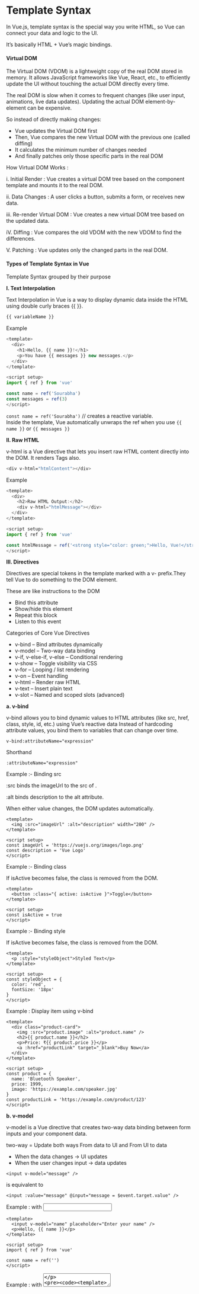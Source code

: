 # Template Syntax​

In Vue.js, template syntax is the special way you write HTML, so Vue can connect your data and logic to the UI.

It’s basically HTML + Vue’s magic bindings.


#### **Virtual DOM**

The Virtual DOM (VDOM) is a lightweight copy of the real DOM stored in memory. It allows JavaScript frameworks like Vue, React, etc., to efficiently update the UI without touching the actual DOM directly every time.

The real DOM is slow when it comes to frequent changes (like user input, animations, live data updates). Updating the actual DOM element-by-element can be expensive.

So instead of directly making changes:

- Vue updates the Virtual DOM first
- Then, Vue compares the new Virtual DOM with the previous one (called diffing)
- It calculates the minimum number of changes needed
- And finally patches only those specific parts in the real DOM

How Virtual DOM Works :

i. Initial Render : 
Vue creates a virtual DOM tree based on the component template and mounts it to the real DOM.

ii. Data Changes :
A user clicks a button, submits a form, or receives new data.

iii. Re-render Virtual DOM :
Vue creates a new virtual DOM tree based on the updated data.

iV. Diffing :
Vue compares the old VDOM with the new VDOM to find the differences.

V. Patching :
Vue updates only the changed parts in the real DOM.

#### **Types of Template Syntax in Vue**
Template Syntax grouped by their purpose

**I. Text Interpolation**

Text Interpolation in Vue is a way to display dynamic data inside the HTML using double curly braces {{ }}.

```bash
{{ variableName }}
```

Example 
```js
<template>
  <div>
    <h1>Hello, {{ name }}!</h1>
    <p>You have {{ messages }} new messages.</p>
  </div>
</template>

<script setup>
import { ref } from 'vue'

const name = ref('Sourabha')
const messages = ref(3)
</script>
```
`const name = ref('Sourabha')` // creates a reactive variable.  
Inside the template, Vue automatically unwraps the ref when you use `{{ name }}` or `{{ messages }}`

**II. Raw HTML**

v-html is a Vue directive that lets you insert raw HTML content directly into the DOM. It renders Tags also.

```bash
<div v-html="htmlContent"></div>
```
Example

```js
<template>
  <div>
    <h2>Raw HTML Output:</h2>
    <div v-html="htmlMessage"></div>
  </div>
</template>

<script setup>
import { ref } from 'vue'

const htmlMessage = ref('<strong style="color: green;">Hello, Vue!</strong>')
</script>
```

**III. Directives**

Directives are special tokens in the template marked with a v- prefix.They tell Vue to do something to the DOM element.

These are like instructions to the DOM

- Bind this attribute
- Show/hide this element
- Repeat this block
- Listen to this event

Categories of Core Vue Directives

- v-bind – Bind attributes dynamically
- v-model – Two-way data binding
- v-if, v-else-if, v-else – Conditional rendering
- v-show – Toggle visibility via CSS
- v-for – Looping / list rendering
- v-on – Event handling
- v-html – Render raw HTML
- v-text – Insert plain text
- v-slot – Named and scoped slots (advanced)

**a. v-bind**

v-bind allows you to bind dynamic values to HTML attributes (like src, href, class, style, id, etc.) using Vue’s reactive data Instead of hardcoding attribute values, you bind them to variables that can change over time.
```
v-bind:attributeName="expression"
```
Shorthand
```
:attributeName="expression"
```

Example :- Binding src

:src binds the imageUrl to the src of <img>.

:alt binds description to the alt attribute.

When either value changes, the DOM updates automatically.
```JS
<template>
  <img :src="imageUrl" :alt="description" width="200" />
</template>

<script setup>
const imageUrl = 'https://vuejs.org/images/logo.png'
const description = 'Vue Logo'
</script>
```

Example :- Binding class

If isActive becomes false, the class is removed from the DOM.
```JS
<template>
  <button :class="{ active: isActive }">Toggle</button>
</template>

<script setup>
const isActive = true
</script>
```

Example :- Binding style

If isActive becomes false, the class is removed from the DOM.
```JS
<template>
  <p :style="styleObject">Styled Text</p>
</template>

<script setup>
const styleObject = {
  color: 'red',
  fontSize: '18px'
}
</script>

```

Example : Display item using v-bind

```
<template>
  <div class="product-card">
    <img :src="product.image" :alt="product.name" />
    <h2>{{ product.name }}</h2>
    <p>Price: ₹{{ product.price }}</p>
    <a :href="productLink" target="_blank">Buy Now</a>
  </div>
</template>

<script setup>
const product = {
  name: 'Bluetooth Speaker',
  price: 1999,
  image: 'https://example.com/speaker.jpg'
}
const productLink = 'https://example.com/product/123'
</script>

```

**b. v-model**

v-model is a Vue directive that creates two-way data binding between form inputs and your component data.

two-way = Update both ways
From data to  UI and From UI to data

- When the data changes → UI updates
- When the user changes input → data updates

```<input v-model="message" />```

is equivalent to 

```<input :value="message" @input="message = $event.target.value" />```

Example : with <input>
```
<template>
  <input v-model="name" placeholder="Enter your name" />
  <p>Hello, {{ name }}</p>
</template>

<script setup>
import { ref } from 'vue'

const name = ref('')
</script>
```
Example : with <textarea>

```
<template>
  <textarea v-model="bio" placeholder="Write something..."></textarea>
  <p>You wrote: {{ bio }}</p>
</template>

<script setup>
import { ref } from 'vue'

const bio = ref('')
</script>

```

Example : with single Checkbox

```
<template>
  <input type="checkbox" v-model="isChecked" />
  <label>Agree</label>
  <p>Status: {{ isChecked ? 'Agreed' : 'Not Agreed' }}</p>
</template>

<script setup>
import { ref } from 'vue'

const isChecked = ref(false)
</script>

```

Example : with Multiple Checkbox

```
<template>
  <label><input type="checkbox" value="Vue" v-model="selected" /> Vue</label>
  <label><input type="checkbox" value="React" v-model="selected" /> React</label>
  <label><input type="checkbox" value="Angular" v-model="selected" /> Angular</label>

  <p>Selected: {{ selected }}</p>
</template>

<script setup>
import { ref } from 'vue'

const selected = ref([])
</script>

```
Example : with Radio Buttons

```
<template>
  <label><input type="radio" value="Male" v-model="gender" /> Male</label>
  <label><input type="radio" value="Female" v-model="gender" /> Female</label>

  <p>Selected: {{ gender }}</p>
</template>

<script setup>
import { ref } from 'vue'

const gender = ref('')
</script>

```
Example : with Select Dropdown

```
<template>
  <select v-model="country">
    <option disabled value="">Choose a country</option>
    <option>India</option>
    <option>USA</option>
    <option>Canada</option>
  </select>

  <p>Selected country: {{ country }}</p>
</template>

<script setup>
import { ref } from 'vue'

const country = ref('')
</script>

```

**c. v-if, v-else-if, v-else**

Show something only if a condition is true.
Vue provides these directives to control what shows up in the DOM.

Example : Shows a message based on a user's exam score.

```
<template>
  <input type="number" v-model="score" placeholder="Enter your score" />

  <div v-if="score >= 90">Excellent!</div>
  <div v-else-if="score >= 75">Good Job!</div>
  <div v-else-if="score >= 50">Average</div>
  <div v-else> Needs Improvement</div>
</template>

<script setup>
import { ref } from 'vue'

const score = ref(0)
</script>

```

**d. v-show**

v-show is a directive in Vue that toggles an element’s visibility using CSS. It does not remove the element from the DOM, it just uses display: none to hide it.

Example : toggle a message

```
<template>
  <button @click="showMessage = !showMessage">
    Toggle Message
  </button>

  <p v-show="showMessage">Hello Joshi, I am visible!</p>
</template>

<script setup>
import { ref } from 'vue'

const showMessage = ref(true)
</script>

```

NOTE : 

v-if builds or destroys, v-show hides or reveals

v-show is ideal when:
- You need fast toggle (e.g., dropdowns, tabs)
- You want to preserve component state or DOM

v-if is ideal when:
- You want to avoid rendering until needed
- You don’t want it in the DOM at all when hidden

**e. v-for**

v-for is used to render a list of items by looping over an array, object, or even a range. It’s just like a for...of loop in JavaScript, but in the template!

Basic syntax is 
```
<div v-for="item in items" :key="item.id">
  {{ item }}
</div>
```
- items: an array (or object/range) you're looping over
- item: current element in the loop
- :key: required when rendering lists — helps Vue track items efficiently

Example : List of Users with Their Names and Roles

```
<template>
  <ul>
    <li v-for="user in users" :key="user.id">
      {{ user.name }} - {{ user.role }}
    </li>
  </ul>
</template>

<script setup>
const users = [
  { id: 1, name: "Sourabha", role: "Admin" },
  { id: 2, name: "Ramesh", role: "User" },
  { id: 3, name: "Joshi", role: "Manager" },
]
</script>

```

Example : Render a Table with Indexes

```
<template>
  <table border="1">
    <tr>
      <th>#</th>
      <th>Name</th>
    </tr>
    <tr v-for="(name, index) in names" :key="index">
      <td>{{ index + 1 }}</td>
      <td>{{ name }}</td>
    </tr>
  </table>
</template>

<script setup>
const names = ['Lakshmi', 'Joshi', 'Sourabha']
</script>

```

Example : Loop over objects

```
<template>
  <div v-for="(value, key, index) in student" :key="key">
    {{ index + 1 }}. {{ key }}: {{ value }}
  </div>
</template>

<script setup>
const student = {
  name: 'Sourabha',
  age: 25,
  grade: 'A',
}
</script>
```

Example : Nested v-for – Looping Inside Loop

```
<template>
  <div v-for="(category, index) in categories" :key="index">
    <h3>{{ category.name }}</h3>
    <ul>
      <li v-for="item in category.items" :key="item.id">
        {{ item.label }}
      </li>
    </ul>
  </div>
</template>

<script setup>
const categories = [
  {
    name: "Fruits",
    items: [
      { id: 1, label: "Apple" },
      { id: 2, label: "Banana" },
    ],
  },
  {
    name: "Vegetables",
    items: [
      { id: 3, label: "Carrot" },
      { id: 4, label: "Broccoli" },
    ],
  },
]
</script>
```
**f. v-on**

v-on is used to listen to and handle DOM events (like click, input, submit, etc.). It connects user actions (e.g., clicking a button) with your methods or inline JavaScript.

syntax of v-on 
```
<!-- Full syntax -->
<button v-on:click="handleClick">Click me</button>

<!-- Shorthand -->
<button @click="handleClick">Click me</button>

```

Example : counter App

```
<template>
  <button @click="count++">Clicked {{ count }} times</button>
</template>

<script setup>
import { ref } from 'vue'
const count = ref(0)
</script>

```

Example : event object

```
<template>
  <input @input="handleInput($event)">
</template>

<script setup>
function handleInput(e) {
  console.log("User typed:", e.target.value)
}
</script>
```

Example : pass arguments

```
<template>
  <button @click="greet('Sourabha')">Greet</button>
</template>

<script setup>
function greet(name) {
  alert(`Hello, ${name}!`)
}
</script>
```

**g. v-html**

v-html is a Vue directive used to inject and render raw HTML content into the DOM.

Example : items list

```
<template>
  <div v-for="(card, index) in cards" :key="index" class="card" v-html="card.content" />
</template>

<script setup>
const cards = [
  {
    content: `
      <h2 style="color: teal;">Vue Tips</h2>
      <p>Use <code>v-model</code> for two-way data binding.</p>
    `
  },
  {
    content: `
      <h2 style="color: purple;">Security Alert</h2>
      <p style="color: red;"><strong>Do not use v-html</strong> with unsanitized user input!</p>
    `
  },
]
</script>

<style scoped>
.card {
  border: 1px solid #ccc;
  padding: 16px;
  margin-bottom: 12px;
  border-radius: 8px;
  background-color: #f9f9f9;
}
</style>
```

**h. v-text**

v-text is used to insert plain text into an HTML element. Which similar to using {{  }} syntax.

```
<p v-text="message"></p>
```

equivalent to 
```
<p>{{ message }}</p>
```
Example : Display greetings

```
<template>
  <div>
    <p v-text="greeting"></p>
  </div>
</template>

<script setup>
const greeting = "Hello from Vue!"
</script>
```

**i. v-slot**

v-slot is a directive in Vue that lets a parent component inject content into a child component’s slot. Which help us Reusable UI components (cards, modals, tables), Custom layouts and Passing data (scope) from child to parent

There are three types : Default Slot, Named Slot and Scoped Slot

a. Default Slot : Only one unnamed slot

child component : BaseCard.vue

```
<template>
  <div class="card">
    <slot></slot>
  </div>
</template>
```

parent component

```
<BaseCard>
  <p>This is card content</p>
</BaseCard>
```
b. Named Slot : Multiple slots identified by name

child component : BaseCard.vue

```
<template>
  <header><slot name="header"></slot></header>
  <main><slot></slot></main>
  <footer><slot name="footer"></slot></footer>
</template>
```

parent component

```
<BaseLayout>
  <template #header>
    <h1>Welcome</h1>
  </template>

  <p>Main content goes here.</p>

  <template #footer>
    <p>&copy; 2025</p>
  </template>
</BaseLayout>
```

c. Scoped Slot : Child passes data to slot via props; parent can use it

child component : UserList.vue

```
<template>
  <div>
    <slot v-for="user in users" :user="user" :key="user.id"></slot>
  </div>
</template>

<script setup>
const users = [
  { id: 1, name: 'Sourabha' },
  { id: 2, name: 'Ram' }
]
</script>
```

parent component

```
<UserList>
  <template #default="{ user }">
    <p>User: {{ user.name }}</p>
  </template>
</UserList>
```

### Exercises

1. Create a text input box using v-model and display the entered value below it live.
2. Make a form where users can write a message in a textarea. Below the textarea, show how many characters they’ve typed.
3. Add a checkbox using v-model. When it’s checked, display "Subscribed!" otherwise show "Not Subscribed".
4. Allow users to select multiple hobbies (e.g., Reading, Gaming, Music) using checkboxes. Show the selected hobbies as a list.
5. Create a small form: Name (input), Age (number input), Gender (radio), Skills (checkboxes). On submit, show the entire form data below in a formatted way.
6. Create a password input field. Use v-model to check the length of the entered password and display: "Weak" for < 5 characters, "Medium" for 5–8 characters and "Strong" for > 8 characters
7. Use .trim, .number, and .lazy modifiers with v-model. Explain and show how each one behaves differently with inputs.
8. Shows content based on user login status(Loggedin/Loggedout)?
9. Handles different UI states when fetching data (loading/Error/Success)?
10. Shows invoice payment status (Oaid/Pending/Overdue)?
11. Dynamic text based on the weather (sunny/rainy/cloudy) ?
12. Build a tab component where only one tab’s content is visible at a time using v-show
